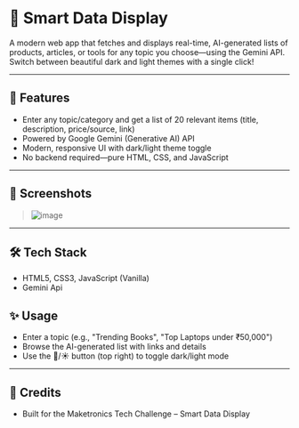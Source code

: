 # 🧩 Smart Data Display

A modern web app that fetches and displays real-time, AI-generated lists of products, articles, or tools for any topic you choose—using the Gemini API. Switch between beautiful dark and light themes with a single click!

---

## 🚀 Features
- Enter any topic/category and get a list of 20 relevant items (title, description, price/source, link)
- Powered by Google Gemini (Generative AI) API
- Modern, responsive UI with dark/light theme toggle
- No backend required—pure HTML, CSS, and JavaScript

---

## 📸 Screenshots

> ![image](https://github.com/user-attachments/assets/a45d6f4c-84af-4b8a-b282-a036c57e2ad4)


---

## 🛠️ Tech Stack
- HTML5, CSS3, JavaScript (Vanilla)
- Gemini Api

## ✨ Usage
- Enter a topic (e.g., "Trending Books", "Top Laptops under ₹50,000")
- Browse the AI-generated list with links and details
- Use the 🌙/☀️ button (top right) to toggle dark/light mode

---

## 📝 Credits
- Built for the Maketronics Tech Challenge – Smart Data Display

